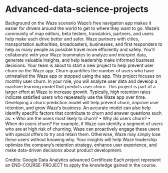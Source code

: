 # Advanced-data-science-projects

Background on the Waze scenario
Waze’s free navigation app makes it easier for drivers around the world to get to where they want to go. Waze’s community of map editors, beta testers, translators, partners, and users help make each drive better and safer. Waze partners with cities, transportation authorities, broadcasters, businesses, and first responders to help as many people as possible travel more efficiently and safely. 
You’ll collaborate with your Waze teammates to analyze and interpret data, generate valuable insights, and help leadership make informed business decisions. Your team is about to start a new project to help prevent user churn on the Waze app. Churn quantifies the number of users who have uninstalled the Waze app or stopped using the app. This project focuses on monthly user churn. In your role, you will analyze user data and develop a machine learning model that predicts user churn. 
This project is part of a larger effort at Waze to increase growth. Typically, high retention rates indicate satisfied users who repeatedly use the Waze app over time. Developing a churn prediction model will help prevent churn, improve user retention, and grow Waze’s business. An accurate model can also help identify specific factors that contribute to churn and answer questions such as: 
•	Who are the users most likely to churn?
•	Why do users churn? 
•	When do users churn? 
For example, if Waze can identify a segment of users who are at high risk of churning, Waze can proactively engage these users with special offers to try and retain them. Otherwise, Waze may simply lose these users without knowing why. 
Your insights will help Waze leadership optimize the company’s retention strategy, enhance user experience, and make data-driven decisions about product development.  






Credits: Google Data Analytics advanced Certificate
Each project represent an END-COURSE-PROJECT to apply the knowledge gained in the course.
